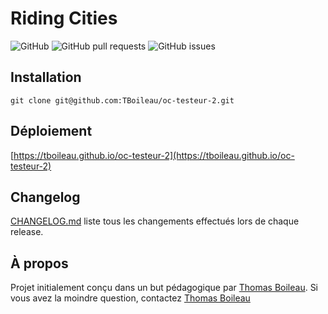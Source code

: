 # Riding Cities

![GitHub](https://img.shields.io/github/license/TBoileau/oc-testeur-2?style=for-the-badge)
![GitHub pull requests](https://img.shields.io/github/issues-pr-raw/TBoileau/oc-testeur-2?style=for-the-badge)
![GitHub issues](https://img.shields.io/github/issues-raw/TBoileau/oc-testeur-2?style=for-the-badge)

## Installation

```
git clone git@github.com:TBoileau/oc-testeur-2.git
```

## Déploiement

[https://tboileau.github.io/oc-testeur-2](https://tboileau.github.io/oc-testeur-2)

## Changelog
[CHANGELOG.md](/CHANGELOG.md) liste tous les changements effectués lors de chaque release.

## À propos
Projet initialement conçu dans un but pédagogique par [Thomas Boileau](https://github.com/TBoileau). Si vous avez la moindre question, contactez [Thomas Boileau](mailto:t-boileau@email.com?subject=[Github]%20oc-testeur-2)
